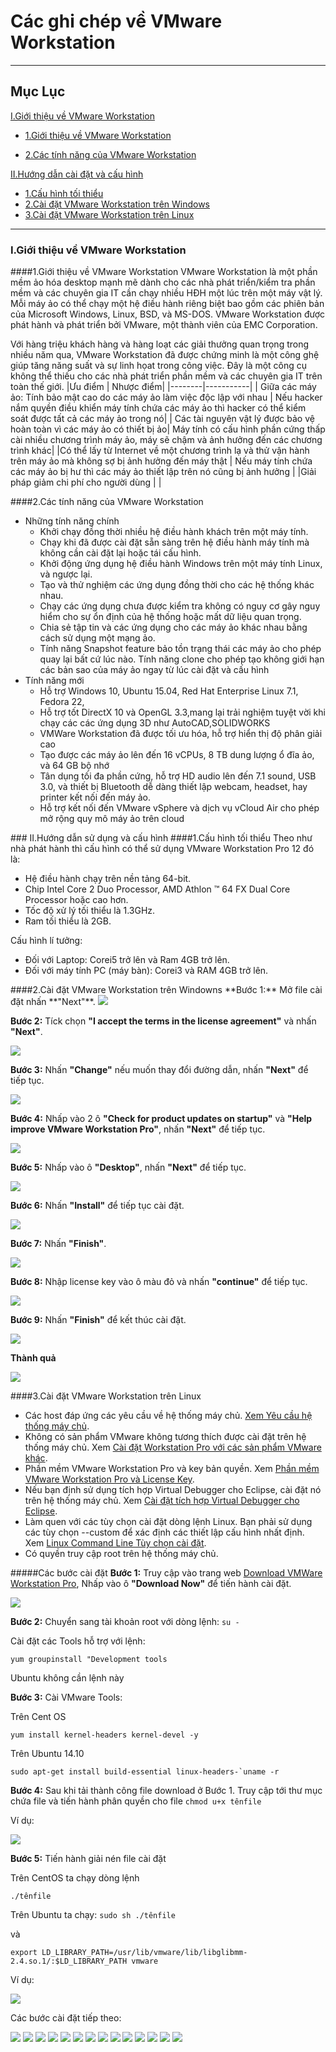 # Các ghi chép về VMware Workstation
----
## Mục Lục

[I.Giới thiệu về VMware Workstation](#gioi-thieu)


* [1.Giới thiệu về VMware Workstation](#gioi-thieu1)


* [2.Các tính năng của VMware Workstation](#gioi-thieu2)

[II.Hướng dẫn cài đặt và cấu hình](#cau-hinh)
* [1.Cấu hình tối thiểu](#cau-hinh1)
* [2.Cài đặt VMware Workstation trên Windows](#cau-hinh2)
* [3.Cài đặt VMware Workstation trên Linux](#cau-hinh3)

----

### <a name="gioi-thieu"></a>I.Giới thiệu về VMware Workstation


####<a name="gioi-thieu1"></a>1.Giới thiệu về VMware Workstation
VMware Workstation là một phần mềm ảo hóa desktop mạnh mẽ dành cho các nhà phát triển/kiểm tra phần mềm và các chuyên gia IT cần chạy nhiều HĐH một lúc trên một máy vật lý. Mỗi máy ảo có thể chạy một hệ điều hành riêng biệt bao gồm các phiên bản của Microsoft Windows, Linux, BSD, và MS-DOS. VMware Workstation được phát hành và phát triển bởi VMware, một thành viên của EMC Corporation. 

Với hàng triệu khách hàng và hàng loạt các giải thưởng quan trọng trong nhiều năm qua, VMware Workstation đã được chứng minh là một công ghệ giúp tăng năng suất và sự linh họat trong công việc. Đây là một công cụ không thể thiếu cho các nhà phát triển phần mềm và các chuyên gia IT trên toàn thế giới.
|Ưu điểm | Nhược điểm| 
|--------|-----------|
| Giữa các máy ảo: Tính bảo mật cao do các máy ảo làm việc độc lập với nhau | Nếu hacker nắm quyền điều khiển máy tính chứa các máy ảo thì hacker có thể kiểm soát được tất cả các máy ảo trong nó|
| Các tài nguyên vật lý được bảo vệ hoàn toàn vì các máy ảo có thiết bị ảo| Máy tính có cấu hình phần cứng thấp cài nhiều chương trình máy ảo, máy sẽ chậm và ảnh hưởng đến các chương trình khác|
|Có thể lấy từ Internet về một chương trình lạ và thử vận hành trên máy ảo mà không sợ bị ảnh hưởng đến máy thật  | Nếu máy tính chứa các máy ảo bị hư thì các máy ảo thiết lập trên nó cũng bị ảnh hưởng |
|Giải pháp giảm chi phí cho người dùng | |

####<a name="gioi-thieu2"></a>2.Các tính năng của VMware Workstation
- Những tính năng chính
  <ul>
  <li>Khởi chạy đồng thời nhiều hệ điều hành khách trên một máy tính. </li>
  <li>Chạy khi đã được cài đặt sẵn sàng trên hệ điều hành máy tính mà không cần cài đặt lại hoặc tái cấu hình.</li>
  <li> Khởi động ứng dụng hệ điều hành Windows trên một máy tính Linux, và ngược lại.</li>
  <li>Tạo và thử nghiệm các ứng dụng đồng thời cho các hệ thống khác nhau.</li>
  <li>Chạy các ứng dụng chưa được kiểm tra không có nguy cơ gây nguy hiểm cho sự ổn định của hệ thống hoặc mất dữ liệu quan trọng.</li>
  <li>Chia sẻ tập tin và các ứng dụng cho các máy ảo khác nhau bằng cách sử dụng một mạng ảo.</li>
  <li>Tính năng Snapshot feature bảo tồn trạng thái các máy ảo cho phép quay lại bất cứ lúc nào. Tính năng clone cho phép tạo không giới hạn các bản sao của máy ảo ngay từ lúc cài đặt và cấu hình</li>
  </ul>
- Tính năng mới
  <ul>
  <li>Hỗ trợ Windows 10, Ubuntu 15.04, Red Hat Enterprise Linux 7.1, Fedora 22, </li>
  <li>Hỗ trợ tốt DirectX 10 và OpenGL 3.3,mang lại trải nghiệm tuyệt vời khi chạy các các ứng dụng 3D như AutoCAD,SOLIDWORKS</li>
  <li>VMWare Workstation đã được tối ưu hóa, hỗ trợ hiển thị độ phân giải cao </li>
  <li>Tạo được các máy ảo lên đến 16 vCPUs, 8 TB dung lượng ổ đĩa ảo, và 64 GB bộ nhớ</li>
  <li>Tân dụng tối đa phần cứng, hỗ trợ HD audio lên đến 7.1 sound, USB 3.0, và thiết bị Bluetooth dễ dàng thiết lập webcam, headset, hay printer kết nối đến máy ảo. </li>
  <li>Hỗ trợ kết nối đến VMware vSphere và dịch vụ vCloud Air cho phép mở rộng quy mô máy ảo trên cloud </li>
  </ul>


###<a name="cau-hinh"></a> II.Hướng dẫn sử dụng và cấu hình
####<a name="cau-hinh1"></a>1.Cấu hình tối thiểu
Theo như nhà phát hành thì cấu hình có thể sử dụng VMware Workstation Pro 12 đó là:
  <ul>
  <li>Hệ điều hành chạy trên nền tảng 64-bit. </li>
  <li>Chip Intel Core 2 Duo Processor, AMD Athlon ™ 64 FX Dual Core Processor hoặc cao hơn.</li>
  <li>Tốc độ xử lý tối thiểu là 1.3GHz.</li>
  <li>Ram tối thiểu là 2GB.</li>
  </ul>
Cấu hình lí tưởng:
  <ul>
  <li>Đối với Laptop: Corei5 trở lên và Ram 4GB trở lên. </li>
  <li>Đối với máy tính PC (máy bàn): Corei3 và RAM 4GB trở lên.</li>
  </ul>
####<a name="cau-hinh2"></a>2.Cài đặt VMware Workstation trên Windowns
**Bước 1:** Mở file cài đặt nhấn **"Next"**.

<img src="https://cloud.githubusercontent.com/assets/16606859/14797489/3f34e0b0-0b5d-11e6-8996-524f7a06b82c.png">

**Bước 2:** Tíck chọn **"I accept the terms in the license agreement"** và nhấn **"Next"**.

<img src="https://cloud.githubusercontent.com/assets/16606859/14797491/41ad1eac-0b5d-11e6-9cb2-53f6ecb3afc8.png">

**Bước 3:** Nhấn **"Change"** nếu muốn thay đổi đường dẫn, nhấn **"Next"** để tiếp tục.

<img src="https://cloud.githubusercontent.com/assets/16606859/14797494/42941c1c-0b5d-11e6-93df-132c0e7a07fa.png">

**Bước 4:** Nhấp vào 2 ô **"Check for product updates on startup"** và **"Help improve VMware Workstation Pro"**, nhấn **"Next"** để tiếp tục.

<img src="https://cloud.githubusercontent.com/assets/16606859/14797496/43bc9dda-0b5d-11e6-8e42-8ae5addbc1f3.png">

**Bước 5:** Nhấp vào ô **"Desktop"**, nhấn **"Next"** để tiếp tục.

<img src="https://cloud.githubusercontent.com/assets/16606859/14797499/44e3edb2-0b5d-11e6-8cf1-5f838075d320.png">

**Bước 6:** Nhấn **"Install"** để tiếp tục cài đặt.

<img src="https://cloud.githubusercontent.com/assets/16606859/14797501/4604fefc-0b5d-11e6-8bd2-3fa1e72b2010.png">

**Bước 7:** Nhấn **"Finish"**.

<img src="https://cloud.githubusercontent.com/assets/16606859/14797502/477a3676-0b5d-11e6-89a0-1b4ed44e3f35.png">

**Bước 8:** Nhập license key vào ô màu đỏ và nhấn **"continue"** để tiếp tục.

<img src="https://cloud.githubusercontent.com/assets/16606859/14797505/494eb27e-0b5d-11e6-921b-503da07b6da7.png">

**Bước 9:** Nhấn **"Finish"** để kết thúc cài đặt.

<img src="https://cloud.githubusercontent.com/assets/16606859/14797506/4a234e4e-0b5d-11e6-9e06-619426e332e9.png">

**Thành quả**

<img src="https://cloud.githubusercontent.com/assets/16606859/14797508/4b9d01f2-0b5d-11e6-8f8d-57168677144c.png">

####<a name="cau-hinh3"></a>3.Cài đặt VMware Workstation trên Linux

* Các host đáp ứng các yêu cầu về hệ thống máy chủ. [Xem Yêu cầu hệ thống máy chủ](https://pubs.vmware.com/workstation-12/index.jsp?topic=%2Fcom.vmware.ws.using.doc%2FGUID-47896F7A-2C4F-457E-8ED1-6E5AEFDDD64A.html).
*  Không có sản phẩm VMware không tương thích được cài đặt trên hệ thống máy chủ. Xem [Cài đặt Workstation Pro với các sản phẩm VMware khác](https://pubs.vmware.com/workstation-12/index.jsp?topic=%2Fcom.vmware.ws.using.doc%2FGUID-105FF68B-D0AA-424C-8F4D-7B25845604C5.html).
*  Phần mềm VMware Workstation Pro và key bản quyền. Xem [Phần mềm VMware Workstation Pro và License Key](https://pubs.vmware.com/workstation-12/index.jsp?topic=%2Fcom.vmware.ws.using.doc%2FGUID-47B91650-BCBE-49EE-997B-91AA0DBBAF04.html).
*  Nếu bạn định sử dụng tích hợp Virtual Debugger cho Eclipse, cài đặt nó trên hệ thống máy chủ. Xem [Cài đặt tích hợp Virtual Debugger cho Eclipse](https://pubs.vmware.com/workstation-12/index.jsp?topic=%2Fcom.vmware.ws.using.doc%2FGUID-97F446E4-DB57-4641-A73C-36ABC2BD406D.html).
*  Làm quen với các tùy chọn cài đặt dòng lệnh Linux. Bạn phải sử dụng các tùy chọn --custom để xác định các thiết lập cấu hình nhất định. Xem [Linux Command Line Tùy chọn cài đặt](https://pubs.vmware.com/workstation-12/index.jsp#com.vmware.ws.using.doc/GUID-42F4754B-7547-4A4D-AC08-353D321A051B.html#GUID-42F4754B-7547-4A4D-AC08-353D321A051B).
*  Có quyền truy cập root trên hệ thống máy chủ.

#####Các bước cài đặt
**Bước 1:** Truy cập vào trang web [Download VMWare Workstation Pro](http://www.vmware.com/products/workstation/workstation-evaluation), Nhấp vào ô **"Download Now"** để tiến hành cài đặt.


<img src="https://cloud.githubusercontent.com/assets/16606859/14807438/ea33be34-0ba6-11e6-83cf-8cba679e9665.png">

**Bước 2:** Chuyển sang tài khoản root với dòng lệnh:
`su -`  

Cài đặt các Tools hỗ trợ với lệnh:

`yum groupinstall "Development tools`

Ubuntu không cần lệnh này

**Bước 3:** Cài VMware Tools:

Trên Cent OS

`yum install kernel-headers kernel-devel -y`

Trên Ubuntu 14.10

``sudo apt-get install build-essential linux-headers-`uname -r``

**Bước 4:** Sau khi tải thành công file download ở Bước 1. Truy cập tới thư mục chứa file và tiến hành phân quyền cho file
`chmod u+x tênfile`

Ví dụ:

<img src="https://cloud.githubusercontent.com/assets/16606859/14807446/f579fa4c-0ba6-11e6-8643-da91fe290df6.png">

**Bước 5:** Tiến hành giải nén file cài đặt

Trên CentOS ta chạy dòng lệnh

`./tênfile`

Trên Ubuntu ta chạy:
`sudo sh ./tênfile`

và

`export LD_LIBRARY_PATH=/usr/lib/vmware/lib/libglibmm-2.4.so.1/:$LD_LIBRARY_PATH
vmware`

Ví dụ:

<img src="https://cloud.githubusercontent.com/assets/16606859/14807449/f8da98c2-0ba6-11e6-955a-43a7a318df7c.png">

Các bước cài đặt tiếp theo:

<img src="https://cloud.githubusercontent.com/assets/16606859/14807451/faed0500-0ba6-11e6-83f6-a4d3a473dbd3.png">

<img src="https://cloud.githubusercontent.com/assets/16606859/14807453/fbcc6e8e-0ba6-11e6-96c2-88d7b01692f3.png">

<img src="https://cloud.githubusercontent.com/assets/16606859/14807454/fc90b5aa-0ba6-11e6-98db-cb16251944c4.png">

<img src="https://cloud.githubusercontent.com/assets/16606859/14807455/fd669f80-0ba6-11e6-989b-382a2d09e1c1.png">

<img src="https://cloud.githubusercontent.com/assets/16606859/14807457/ff790c7c-0ba6-11e6-9bbb-75140ffcad1e.png">

<img src="https://cloud.githubusercontent.com/assets/16606859/14807460/010332ca-0ba7-11e6-823f-3180e12f0156.png">

<img src="https://cloud.githubusercontent.com/assets/16606859/14807461/01b572c8-0ba7-11e6-9432-b34f922128e9.png">

<img src="https://cloud.githubusercontent.com/assets/16606859/14807462/026ef8f6-0ba7-11e6-948f-ecd8855bb5c8.png">

<img src="https://cloud.githubusercontent.com/assets/16606859/14807463/035e1a94-0ba7-11e6-8a5a-0803196abd93.png">

<img src="https://cloud.githubusercontent.com/assets/16606859/14807464/04351d78-0ba7-11e6-9049-2d77aff16a22.png">

<img src="https://cloud.githubusercontent.com/assets/16606859/14807465/05024b22-0ba7-11e6-8b84-b899458b550f.png">

<img src="https://cloud.githubusercontent.com/assets/16606859/14807466/05f29afa-0ba7-11e6-809a-b674b77db9f2.png">

<img src="https://cloud.githubusercontent.com/assets/16606859/14807467/06d8a3ec-0ba7-11e6-8029-bce2d7751b7c.png">

<img src="https://cloud.githubusercontent.com/assets/16606859/14807468/07981196-0ba7-11e6-869d-f507943148e1.png">





